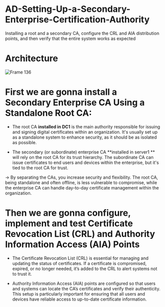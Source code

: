 # AD-Setting-Up-a-Secondary-Enterprise-Certification-Authority
Installing a root and a secondary CA, configure the CRL and AIA distribution points, and then verify that the entire system works as expected
# Architecture 
![Frame 136](https://github.com/user-attachments/assets/b9304f40-09f1-4e56-9fe0-7400c4dda8b0)

# First we are gonna install a Secondary Enterprise CA Using a Standalone Root CA:
- The root CA **installed in DC1** is the main authority responsible for issuing and signing digital certificates within an organization. It's usually set up as a standalone system to enhance security, as it should be as isolated as possible.

- The secondary (or subordinate) enterprise CA **installed in server1 ** will rely on the root CA for its trust hierarchy. The subordinate CA can issue certificates to end users and devices within the enterprise, but it's tied to the root CA for trust.

-> By separating the CAs, you increase security and flexibility. The root CA, being standalone and often offline, is less vulnerable to compromise, while the enterprise CA can handle day-to-day certificate management within the organization.

# Then we are gonna configure, implement and test Certificate Revocation List (CRL) and Authority Information Access (AIA) Points

- The Certificate Revocation List (CRL) is essential for managing and updating the status of certificates. If a certificate is compromised, expired, or no longer needed, it’s added to the CRL to alert systems not to trust it.

- Authority Information Access (AIA) points are configured so that users and systems can locate the CA’s certificates and verify their authenticity. This setup is particularly important for ensuring that all users and devices have reliable access to up-to-date certificate information.
